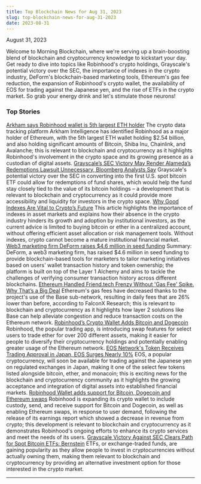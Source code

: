 ```yaml
---
title: Top Blockchain News for Aug 31, 2023
slug: top-blockchain-news-for-aug-31-2023
date: 2023-08-31
---
```


August 31, 2023

Welcome to Morning Blockchain, where we're serving up a brain-boosting blend of blockchain and cryptocurrency knowledge to kickstart your day. Get ready to dive into topics like Robinhood's crypto holdings, Grayscale's potential victory over the SEC, the importance of indexes in the crypto industry, DeForm's blockchain-based marketing tools, Ethereum's gas fee reduction, the expansion of Robinhood's crypto wallet, the availability of EOS for trading against the Japanese yen, and the rise of ETFs in the crypto market. So grab your energy drink and let's stimulate those neurons!

### Top Stories
[Arkham says Robinhood wallet is 5th largest ETH holder](https://www.theblock.co/post/248171/arkham-intelligence-identifies-robinhood-wallet-as-the-5th-largest-eth-holder?utm_source=rss&utm_medium=rss/)
The crypto data tracking platform Arkham Intelligence has identified Robinhood as a major holder of Ethereum, with the 5th largest ETH wallet holding $2.54 billion, and also holding significant amounts of Bitcoin, Shiba Inu, Chainlink, and Avalanche; this is relevant to blockchain and cryptocurrency as it highlights Robinhood's involvement in the crypto space and its growing presence as a custodian of digital assets.
[Grayscale’s SEC Victory May Render Alameda’s Redemptions Lawsuit Unnecessary, Bloomberg Analysts Say](https://www.coindesk.com/business/2023/08/30/grayscales-sec-victory-may-render-alamedas-redemptions-lawsuit-unnecessary-bloomberg-analysts-say/?utm_medium=referral&utm_source=rss&utm_campaign=headlines/)
Grayscale's potential victory over the SEC in converting into the first U.S. spot bitcoin ETF could allow for redemptions of fund shares, which would help the fund stay closely tied to the value of its bitcoin holdings – a development that is relevant to blockchain and cryptocurrency as it could provide more accessibility and liquidity for investors in the crypto space.
[Why Good Indexes Are Vital to Crypto’s Future](https://www.coindesk.com/coindesk-indices/2023/08/30/why-good-indexes-are-vital-to-cryptos-future/?utm_medium=referral&utm_source=rss&utm_campaign=headlines/)
This article highlights the importance of indexes in asset markets and explains how their absence in the crypto industry hinders its growth and adoption by institutional investors, as the current advice is limited to buying bitcoin or ether in a centralized account, without offering efficient asset allocation or risk management tools. Without indexes, crypto cannot become a mature institutional financial market.
[Web3 marketing firm DeForm raises $4.6 million in seed funding](https://www.theblock.co/post/247338/web3-marketing-firm-deform-raises-4-6-million-in-seed-funding?utm_source=rss&utm_medium=rss/)
Summary: DeForm, a web3 marketing firm, has raised $4.6 million in seed funding to provide blockchain-based tools for marketers to tailor marketing initiatives based on users' wallet transaction history and token ownership; the platform is built on top of the Layer 1 Alchemy and aims to tackle the challenges of verifying consumer transaction history across different blockchains.
[Ethereum Handled Friend.tech Frenzy Without 'Gas Fee' Spike. Why That’s a Big Deal](https://www.coindesk.com/tech/2023/08/30/ethereum-handled-friendtech-frenzy-without-fee-spike-why-thats-a-big-deal/?utm_medium=referral&utm_source=rss&utm_campaign=headlines/)
Ethereum's gas fees have decreased thanks to the project's use of the Base sub-network, resulting in daily fees that are 26% lower than before, according to FalconX Research; this is relevant to blockchain and cryptocurrency as it highlights how layer 2 solutions like Base can help alleviate congestion and reduce transaction costs on the Ethereum network.
[Robinhood’s Crypto Wallet Adds Bitcoin and Dogecoin](https://www.coindesk.com/business/2023/08/30/robinhoods-crypto-wallet-adds-bitcoin-and-dogecoin/?utm_medium=referral&utm_source=rss&utm_campaign=headlines/)
Robinhood, the popular trading app, is introducing swap features for select users to trade ether for over 200 different assets, making it easier for people to diversify their cryptocurrency holdings and potentially enabling greater usage of the Ethereum network.
[EOS Network's Token Receives Trading Approval in Japan, EOS Surges Nearly 10%](https://www.coindesk.com/markets/2023/08/30/eos-token-receives-trading-approval-in-japan/?utm_medium=referral&utm_source=rss&utm_campaign=headlines/)
EOS, a popular cryptocurrency, will soon be available for trading against the Japanese yen on regulated exchanges in Japan, making it one of the select few tokens listed alongside bitcoin, ether, and monacoin; this is exciting news for the blockchain and cryptocurrency community as it highlights the growing acceptance and integration of digital assets into established financial markets.
[Robinhood Wallet adds support for Bitcoin, Dogecoin and Ethereum swaps](https://www.theblock.co/post/248155/robinhood-wallet-adds-support-for-bitcoin-dogecoin-and-ethereum-swaps?utm_source=rss&utm_medium=rss/)
Robinhood is expanding its crypto wallet to include custody, send, and receive support for Bitcoin and Dogecoin, as well as enabling Ethereum swaps, in response to user demand, following the release of its earnings report which showed a decrease in revenue from crypto; this development is relevant to blockchain and cryptocurrency as it demonstrates Robinhood's ongoing efforts to enhance its crypto services and meet the needs of its users.
[Grayscale Victory Against SEC Clears Path for Spot Bitcoin ETFs: Bernstein](https://www.coindesk.com/policy/2023/08/30/grayscale-victory-against-sec-clears-path-for-spot-bitcoin-etfs-bernstein/?utm_medium=referral&utm_source=rss&utm_campaign=headlines/)
ETFs, or exchange-traded funds, are gaining popularity as they allow people to invest in cryptocurrencies without actually owning them, making them relevant to blockchain and cryptocurrency by providing an alternative investment option for those interested in the crypto market.

---
